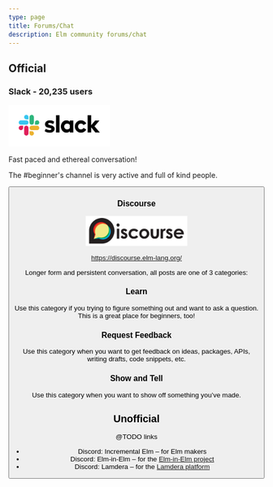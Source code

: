 ```yaml
---
type: page
title: Forums/Chat
description: Elm community forums/chat
---
```


## Official

### Slack - 20,235 users

<img width="200" src="/images/logos/slack.png" />

Fast paced and ethereal conversation!

The #beginner's channel is very active and full of kind people.

<button label="Register here" url="https://elmlang.herokuapp.com/" />

### Discourse

<img width="200" src="/images/logos/discourse.png" />

https://discourse.elm-lang.org/

Longer form and persistent conversation, all posts are one of 3 categories:

### Learn

Use this category if you trying to figure something out and want to ask a question. This is a great place for beginners, too!

### Request Feedback

Use this category when you want to get feedback on ideas, packages, APIs, writing drafts, code snippets, etc.

### Show and Tell

Use this category when you want to show off something you’ve made.



## Unofficial

@TODO links

- Discord: Incremental Elm – for Elm makers
- Discord: Elm-in-Elm – for the [Elm-in-Elm project](https://github.com/elm-in-elm/compiler)
- Discord: Lamdera – for the [Lamdera platform](https://lamdera.com)
